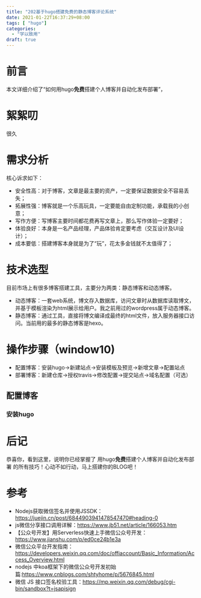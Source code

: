 ```yaml
---
title: "202基于hugo搭建免费的静态博客评论系统"
date: 2021-01-22T16:37:29+08:00
tags: [ "hugo"]
categories:
  - "学以致用"
draft: true
---
```


# 前言
本文详细介绍了“如何用hugo**免费**搭建个人博客并自动化发布部署”，

# 絮絮叨
很久

# 需求分析

核心诉求如下：
- 安全性高：对于博客，文章是最主要的资产，一定要保证数据安全不容易丢失；
- 拓展性强：博客就是一个乐高玩具，一定要能自由定制功能，承载我的小创意；
- 写作方便：写博客主要时间都花费再写文章上，那么写作体验一定要好；
- 体验良好：本身是一名产品经理，产品体验肯定要考虑（交互设计及UI设计）；
- 成本要低：搭建博客本身就是为了“玩”，花太多金钱就不太值得了；

# 技术选型

目前市场上有很多博客搭建工具，主要分为两类：静态博客和动态博客。
- 动态博客：一套web系统，博文存入数据库，访问文章时从数据库读取博文，并基于模板渲染为html展示给用户。我之前用过的wordpress属于动态博客。
- 静态博客：通过工具，直接将博文编译成最终的html文件，放入服务器接口访问。当前用的最多的静态博客是hexo。


# 操作步骤（window10)

- 配置博客：安装hugo->新建站点->安装模板及预览->新增文章->配置站点
- 部署博客：新建仓库->授权travis->修改配置->提交站点->域名配置（可选）
## 配置博客

### 安装hugo


# 后记
恭喜你，看到这里，说明你已经掌握了 用hugo**免费**搭建个人博客并自动化发布部署 的所有技巧！心动不如行动，马上搭建你的BLOG吧！

# 参考
- Nodejs获取微信签名并使用JSSDK：https://juejin.cn/post/6844903941478547470#heading-0
- js微信分享接口调用详解：https://www.jb51.net/article/166053.htm
- 【公众号开发】用Serverless快速上手微信公众号开发：https://www.jianshu.com/p/ed0ce24b1e3a
- 微信公众平台开发指南：https://developers.weixin.qq.com/doc/offiaccount/Basic_Information/Access_Overview.html
- nodejs 中koa框架下的微信公众号开发初始篇:https://www.cnblogs.com/shtyhome/p/5676845.html
- 微信 JS 接口签名校验工具：https://mp.weixin.qq.com/debug/cgi-bin/sandbox?t=jsapisign
